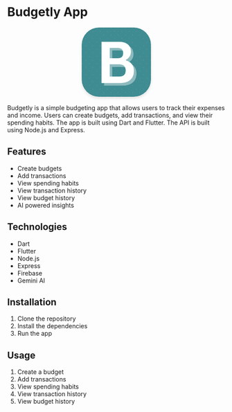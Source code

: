 # Budgetly App

<p align="center">
  <img src="assets/logo_budgetly.png" alt="Budgetly Logo" width="160" style="border-radius: 40px; box-shadow: 0 4px 6px rgba(0, 0, 0, 0.1);">
</p>

Budgetly is a simple budgeting app that allows users to track their expenses and income. Users can create budgets, add transactions, and view their spending habits. The app is built using Dart and Flutter. The API is built using Node.js and Express.

## Features

- Create budgets
- Add transactions
- View spending habits
- View transaction history
- View budget history
- AI powered insights

## Technologies

- Dart
- Flutter
- Node.js
- Express
- Firebase
- Gemini AI

## Installation

1. Clone the repository
2. Install the dependencies
3. Run the app

## Usage

1. Create a budget
2. Add transactions
3. View spending habits
4. View transaction history
5. View budget history
